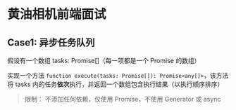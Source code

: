 # 黄油相机前端面试

## Case1: 异步任务队列

假设有一个数组 tasks: Promise[]（每一项都是一个 Promise 的数组）

实现一个方法 `function execute(tasks: Promise[]): Promise<any[]>`，该方法将 tasks 内的任务**依次**执行，并返回一个数组包含执行结果（以执行顺序排序）

>限制：
>不添加任何依赖，仅使用 Promise，不使用 Generator 或 async

